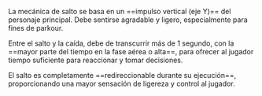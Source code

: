 
La mecánica de salto se basa en un ==impulso vertical (eje Y)== del personaje principal. Debe sentirse agradable y ligero, especialmente para fines de parkour.

Entre el salto y la caída, debe de transcurrir más de 1 segundo, con la ==mayor parte del tiempo en la fase aérea o alta==, para ofrecer al jugador tiempo suficiente para reaccionar y tomar decisiones.

El salto es completamente ==redireccionable durante su ejecución==, proporcionando una mayor sensación de ligereza y control al jugador.
